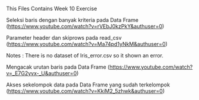 This Files Contains Week 10 Exercise

Seleksi baris dengan banyak kriteria pada Data Frame (https://www.youtube.com/watch?v=rVEbJ0kzPkY&authuser=0)

Parameter header dan skiprows pada read_csv (https://www.youtube.com/watch?v=Ma74pd1yNkM&authuser=0)

Notes : There is no dataset of Iris_error.csv so it shown an error.

Mengacak urutan baris pada Data Frame (https://www.youtube.com/watch?v=_E7G2yvx-_U&authuser=0)

Akses sekelompok data pada Data Frame yang sudah terkelompok (https://www.youtube.com/watch?v=KkiM2_5zhwk&authuser=0)
